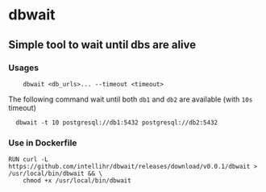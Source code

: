 # dbwait

## Simple tool to wait until dbs are alive

### Usages

```!bash
    dbwait <db_urls>... --timeout <timeout>
```

The following command wait until both `db1` and `db2` are available (with `10s` timeout)

```
  dbwait -t 10 postgresql://db1:5432 postgresql://db2:5432
```

### Use in Dockerfile

```
RUN curl -L https://github.com/intellihr/dbwait/releases/download/v0.0.1/dbwait > /usr/local/bin/dbwait && \
    chmod +x /usr/local/bin/dbwait
```
